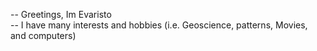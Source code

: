 -- Greetings, Im Evaristo<br/>
-- I have many interests and hobbies (i.e. Geoscience, patterns, Movies, and computers) <br/>



